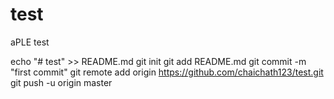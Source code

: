 # test
aPLE test

echo "# test" >> README.md
git init
git add README.md
git commit -m "first commit"
git remote add origin https://github.com/chaichath123/test.git
git push -u origin master
